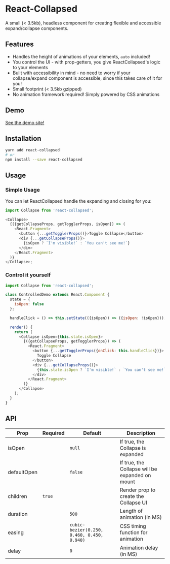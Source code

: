 # React-Collapsed

A small (< 3.5kb), headless component for creating flexible and accessible expand/collapse components.

## Features

- Handles the height of animations of your elements, `auto` included!
- You control the UI - with prop-getters, you give ReactCollapsed's logic to your elements
- Built with accessibility in mind - no need to worry if your collapse/expand component is accessible, since this takes care of it for you!
- Small footprint (< 3.5kb gzipped)
- No animation framework required! Simply powered by CSS animations

## Demo

[See the demo site!](https://react-collapsed.netlify.com/)

## Installation

```bash
yarn add react-collapsed
# or
npm install --save react-collapsed
```

## Usage

### Simple Usage

You can let ReactCollapsed handle the expanding and closing for you:

```js
import Collapse from 'react-collapsed';

<Collapse>
  {({getCollapseProps, getTogglerProps, isOpen}) => (
    <React.Fragment>
      <button {...getTogglerProps()}>Toggle Collapse</button>
      <div {...getCollapseProps()}>
        {isOpen ? `I'm visible!` : `You can't see me!`}
      </div>
    </React.Fragment>
  )}
</Collapse>;
```

### Control it yourself

```js
import Collapse from 'react-collapsed';

class ControlledDemo extends React.Component {
  state = {
    isOpen: false
  };

  handleClick = () => this.setState(({isOpen}) => ({isOpen: !isOpen}));

  render() {
    return (
      <Collapse isOpen={this.state.isOpen}>
        {({getCollapseProps, getTogglerProps}) => (
          <React.Fragment>
            <button {...getTogglerProps({onClick: this.handleClick})}>
              Toggle Collapse
            </button>
            <div {...getCollapseProps()}>
              {this.state.isOpen ? `I'm visible!` : `You can't see me!`}
            </div>
          </React.Fragment>
        )}
      </Collapse>
    );
  }
}
```

## API

| Prop        | Required | Default                                    | Description                                     |
| ----------- | -------- | ------------------------------------------ | ----------------------------------------------- |
| isOpen      |          | `null`                                     | If true, the Collapse is expanded               |
| defaultOpen |          | `false`                                    | If true, the Collapse will be expanded on mount |
| children    | `true`   |                                            | Render prop to create the Collapse UI           |
| duration    |          | `500`                                      | Length of animation (in MS)                     |
| easing      |          | `cubic-bezier(0.250, 0.460, 0.450, 0.940)` | CSS timing function for animation               |
| delay       |          | `0`                                        | Animation delay (in MS)                         |
